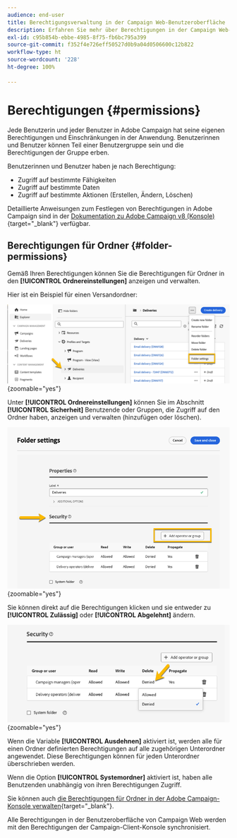 ```yaml
---
audience: end-user
title: Berechtigungsverwaltung in der Campaign Web-Benutzeroberfläche
description: Erfahren Sie mehr über Berechtigungen in der Campaign Web-Benutzeroberfläche
exl-id: c95b854b-ebbe-4985-8f75-fb6bc795a399
source-git-commit: f352f4e726eff50527d0b9a04d0506600c12b822
workflow-type: ht
source-wordcount: '228'
ht-degree: 100%

---
```



# Berechtigungen {#permissions}

Jede Benutzerin und jeder Benutzer in Adobe Campaign hat seine eigenen Berechtigungen und Einschränkungen in der Anwendung. Benutzerinnen und Benutzer können Teil einer Benutzergruppe sein und die Berechtigungen der Gruppe erben.

Benutzerinnen und Benutzer haben je nach Berechtigung:

* Zugriff auf bestimmte Fähigkeiten
* Zugriff auf bestimmte Daten
* Zugriff auf bestimmte Aktionen (Erstellen, Ändern, Löschen)

Detaillierte Anweisungen zum Festlegen von Berechtigungen in Adobe Campaign sind in der [Dokumentation zu Adobe Campaign v8 (Konsole)](https://experienceleague.adobe.com/de/docs/campaign/campaign-v8/admin/permissions/gs-permissions){target="_blank"} verfügbar.

## Berechtigungen für Ordner {#folder-permissions}

Gemäß Ihren Berechtigungen können Sie die Berechtigungen für Ordner in den **[!UICONTROL Ordnereinstellungen]** anzeigen und verwalten.

Hier ist ein Beispiel für einen Versandordner:

![](assets/folder_settings.png){zoomable="yes"}

Unter **[!UICONTROL Ordnereinstellungen]** können Sie im Abschnitt **[!UICONTROL Sicherheit]** Benutzende oder Gruppen, die Zugriff auf den Ordner haben, anzeigen und verwalten (hinzufügen oder löschen).

![](assets/folder_security.png){zoomable="yes"}

Sie können direkt auf die Berechtigungen klicken und sie entweder zu **[!UICONTROL Zulässig]** oder **[!UICONTROL Abgelehnt]** ändern.

![](assets/folder_security_denied.png){zoomable="yes"}

Wenn die Variable **[!UICONTROL Ausdehnen]** aktiviert ist, werden alle für einen Ordner definierten Berechtigungen auf alle zugehörigen Unterordner angewendet. Diese Berechtigungen können für jeden Unterordner überschrieben werden.

Wenn die Option **[!UICONTROL Systemordner]** aktiviert ist, haben alle Benutzenden unabhängig von ihren Berechtigungen Zugriff.

Sie können auch [die Berechtigungen für Ordner in der Adobe Campaign-Konsole verwalten](https://experienceleague.adobe.com/de/docs/campaign/campaign-v8/admin/permissions/folder-permissions){target="_blank"}.

Alle Berechtigungen in der Benutzeroberfläche von Campaign Web werden mit den Berechtigungen der Campaign-Client-Konsole synchronisiert.
